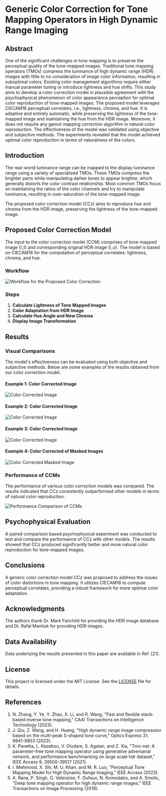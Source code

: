 # Generic Color Correction for Tone Mapping Operators in High Dynamic Range Imaging

## Abstract

One of the significant challenges in tone mapping is to preserve the perceptual quality of the tone-mapped images. Traditional tone mapping operators (TMOs) compress the luminance of high dynamic range (HDR) images with little to no consideration of image color information, resulting in suboptimal colors. Existing color management algorithms require either manual parameter tuning or introduce lightness and hue shifts. This study aims to develop a color correction model in plausible agreement with the psychophysical phenomenon of color appearance perception for optimal color reproduction of tone-mapped images. The proposed model leverages CIECAM16 perceptual correlates, i.e., lightness, chroma, and hue. It is adaptive and entirely automatic, while preserving the lightness of the tone-mapped image and maintaining the hue from the HDR image. Moreover, it does not require any gamut mapping correction algorithm in natural color reproduction. The effectiveness of the model was validated using objective and subjective methods. The experiments revealed that the model achieved optimal color reproduction in terms of naturalness of the colors.

## Introduction

The real-world luminance range can be mapped to the display luminance range using a variety of specialized TMOs. These TMOs compress the brighter parts while manipulating darker tones to appear brighter, which generally distorts the color contrast relationship. Most common TMOs focus on maintaining the ratios of the color channels and try to manipulate luminance, resulting in over-saturation of the tone-mapped image.

The proposed color correction model (CCz) aims to reproduce hue and chroma from the HDR image, preserving the lightness of the tone-mapped image.

## Proposed Color Correction Model

The input to the color correction model (CCM) comprises of tone-mapped image \(I_t\) and corresponding original HDR image \(I_o\). The model is based on CIECAM16 for the computation of perceptual correlates: lightness, chroma, and hue.

### Workflow

![Workflow for the Proposed Color Correction](Images/workflow.jpg)

### Steps

1. **Calculate Lightness of Tone Mapped Images**
2. **Color Adaptation from HDR Image**
3. **Calculate Hue Angle and New Chroma**
4. **Display Image Transformation**

## Results

### Visual Comparisons

The model's effectiveness can be evaluated using both objective and subjective methods. Below are some examples of the results obtained from our color correction model.

#### Example 1: Color Corrected Image

![Color Corrected Image](Images/example1.jpg)

#### Example 2: Color Corrected Image

![Color Corrected Image](Images/example2.jpg)

#### Example 3: Color Corrected Image

![Color Corrected Image](Images/example3.jpg)

#### Example 4: Color Corrected of Masked Images

![Color Corrected Masked Image](Images/color_corrected_masked_image.jpg)

### Performance of CCMs

The performance of various color correction models was compared. The results indicated that CCz consistently outperformed other models in terms of natural color reproduction.

![Performance Comparison of CCMs](Images/performance_comparison.png)

## Psychophysical Evaluation

A paired comparison based psychophysical experiment was conducted to test and compare the performance of CCz with other models. The results showed that CCz produced significantly better and more natural color reproduction for tone-mapped images.

## Conclusions

A generic color correction model CCz was proposed to address the issues of color distortions in tone mapping. It utilizes CIECAM16 to compute perceptual correlates, providing a robust framework for more optimal color adaptation.

## Acknowledgments

The authors thank Dr. Mark Fairchild for providing the HDR image database and Dr. Rafal Mantiuk for providing HDR images.

## Data Availability

Data underlying the results presented in this paper are available in Ref. [21].

## License

This project is licensed under the MIT License. See the [LICENSE](LICENSE) file for details.

## References

1. N. Zhang, Y. Ye, Y. Zhao, X. Li, and R. Wang, "Fast and flexible stack‐based inverse tone mapping," CAAI Transactions on Intelligence Technology (2023).
2. J. Qiu, Z. Wang, and H. Huang, "High dynamic range image compression based on the multi-peak S-shaped tone curve," Optics Express 31, 9841-9853 (2023).
3. K. Panetta, L. Kezebou, V. Oludare, S. Agaian, and Z. Xia, "Tmo-net: A parameter-free tone mapping operator using generative adversarial network, and performance benchmarking on large scale hdr dataset," IEEE Access 9, 39500-39517 (2021).
4. I. Mehmood, X. Shi, M. U. Khan, and M. R. Luo, "Perceptual Tone Mapping Model for High Dynamic Range Imaging," IEEE Access (2023).
5. A. Rana, P. Singh, G. Valenzise, F. Dufaux, N. Komodakis, and A. Smolic, "Deep tone mapping operator for high dynamic range images," IEEE Transactions on Image Processing (2019).
